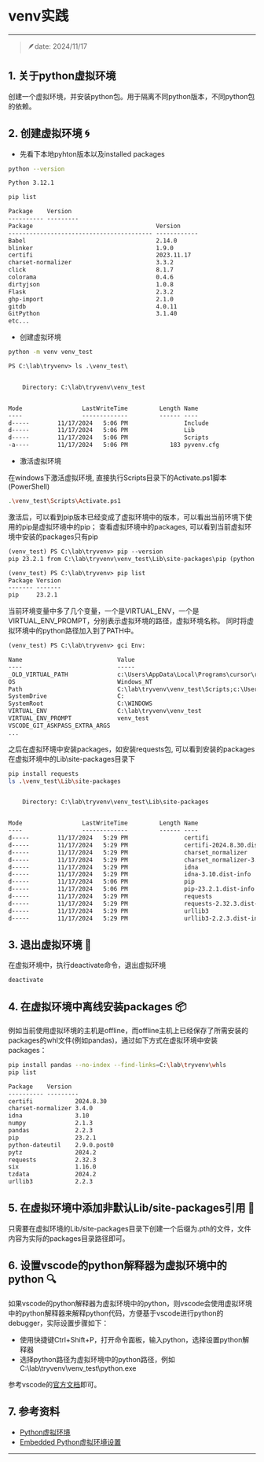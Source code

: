 # venv实践
---
> 🪶date: 2024/11/17  

## 1. 关于python虚拟环境
创建一个虚拟环境，并安装python包。用于隔离不同python版本，不同python包的依赖。

## 2. 创建虚拟环境 🌀 
- 先看下本地pyhton版本以及installed packages
```bash
python --version
```
```txt title="prompt logs"
Python 3.12.1
```
```bash
pip list
```
```txt title="prompt logs"
Package    Version
---------- ---------
Package                                   Version
----------------------------------------- ------------
Babel                                     2.14.0
blinker                                   1.9.0
certifi                                   2023.11.17
charset-normalizer                        3.3.2
click                                     8.1.7
colorama                                  0.4.6
dirtyjson                                 1.0.8
Flask                                     2.3.2
ghp-import                                2.1.0
gitdb                                     4.0.11
GitPython                                 3.1.40
etc...
```
- 创建虚拟环境
```bash
python -m venv venv_test
```
```txt title="prompt logs"
PS C:\lab\tryvenv> ls .\venv_test\


    Directory: C:\lab\tryvenv\venv_test


Mode                 LastWriteTime         Length Name
----                 -------------         ------ ----
d-----        11/17/2024   5:06 PM                Include
d-----        11/17/2024   5:06 PM                Lib
d-----        11/17/2024   5:06 PM                Scripts
-a----        11/17/2024   5:06 PM            183 pyvenv.cfg

```
- 激活虚拟环境

在windows下激活虚拟环境, 直接执行Scripts目录下的Activate.ps1脚本(PowerShell)
```bash
.\venv_test\Scripts\Activate.ps1
```
激活后，可以看到pip版本已经变成了虚拟环境中的版本，可以看出当前环境下使用的pip是虚拟环境中的pip；
查看虚拟环境中的packages, 可以看到当前虚拟环境中安装的packages只有pip
```txt title="prompt logs"
(venv_test) PS C:\lab\tryvenv> pip --version
pip 23.2.1 from C:\lab\tryvenv\venv_test\Lib\site-packages\pip (python 3.12)

(venv_test) PS C:\lab\tryvenv> pip list
Package Version
------- -------
pip     23.2.1

```
当前环境变量中多了几个变量，一个是VIRTUAL_ENV，一个是VIRTUAL_ENV_PROMPT，分别表示虚拟环境的路径，虚拟环境名称。
同时将虚拟环境中的python路径加入到了PATH中。
```txt title="prompt logs" hl_lines="5 7 10-11"
(venv_test) PS C:\lab\tryvenv> gci Env:

Name                           Value
----                           -----
_OLD_VIRTUAL_PATH              c:\Users\AppData\Local\Programs\cursor\resources\app\bin;
OS                             Windows_NT
Path                           C:\lab\tryvenv\venv_test\Scripts;c:\Users\AppData\Local\Programs;...
SystemDrive                    C:
SystemRoot                     C:\WINDOWS
VIRTUAL_ENV                    C:\lab\tryvenv\venv_test
VIRTUAL_ENV_PROMPT             venv_test
VSCODE_GIT_ASKPASS_EXTRA_ARGS
...

```
之后在虚拟环境中安装packages，如安装requests包, 可以看到安装的packages在虚拟环境中的Lib\site-packages目录下
```bash
pip install requests
ls .\venv_test\Lib\site-packages
```
```txt title="prompt logs" linenums="1" hl_lines="6-11 14-17"

    Directory: C:\lab\tryvenv\venv_test\Lib\site-packages


Mode                 LastWriteTime         Length Name
----                 -------------         ------ ----
d-----        11/17/2024   5:29 PM                certifi
d-----        11/17/2024   5:29 PM                certifi-2024.8.30.dist-info
d-----        11/17/2024   5:29 PM                charset_normalizer
d-----        11/17/2024   5:29 PM                charset_normalizer-3.4.0.dist-info
d-----        11/17/2024   5:29 PM                idna
d-----        11/17/2024   5:29 PM                idna-3.10.dist-info
d-----        11/17/2024   5:06 PM                pip
d-----        11/17/2024   5:06 PM                pip-23.2.1.dist-info
d-----        11/17/2024   5:29 PM                requests
d-----        11/17/2024   5:29 PM                requests-2.32.3.dist-info
d-----        11/17/2024   5:29 PM                urllib3
d-----        11/17/2024   5:29 PM                urllib3-2.2.3.dist-info
```
## 3. 退出虚拟环境 🌠
在虚拟环境中，执行deactivate命令，退出虚拟环境
```bash
deactivate
```
## 4. 在虚拟环境中离线安装packages 📦
例如当前使用虚拟环境的主机是offline，而offline主机上已经保存了所需安装的packages的whl文件(例如pandas)，通过如下方式在虚拟环境中安装packages：
```bash
pip install pandas --no-index --find-links=C:\lab\tryvenv\whls
pip list
```
```txt title="prompt logs" linenums="1" hl_lines="7"
Package    Version
---------- ---------
certifi            2024.8.30
charset-normalizer 3.4.0
idna               3.10
numpy              2.1.3
pandas             2.2.3
pip                23.2.1
python-dateutil    2.9.0.post0
pytz               2024.2
requests           2.32.3
six                1.16.0
tzdata             2024.2
urllib3            2.2.3
```

## 5. 在虚拟环境中添加非默认Lib/site-packages引用 📂
只需要在虚拟环境的Lib/site-packages目录下创建一个后缀为.pth的文件，文件内容为实际的packages目录路径即可。

## 6. 设置vscode的python解释器为虚拟环境中的python 🔍
如果vscode的python解释器为虚拟环境中的python，则vscode会使用虚拟环境中的python解释器来解释python代码，方便基于vscode进行python的debugger，实际设置步骤如下：

- 使用快捷键Ctrl+Shift+P，打开命令面板，输入python，选择设置python解释器
- 选择python路径为虚拟环境中的python路径，例如C:\lab\tryvenv\venv_test\python.exe

参考vscode的[官方文档](https://code.visualstudio.com/docs/python/environments)即可。


## 7. 参考资料
- [Python虚拟环境](https://docs.python.org/3/library/venv.html)
- [Embedded Python虚拟环境设置](https://virtualenv.pypa.io/en/latest/user_guide.html)
---